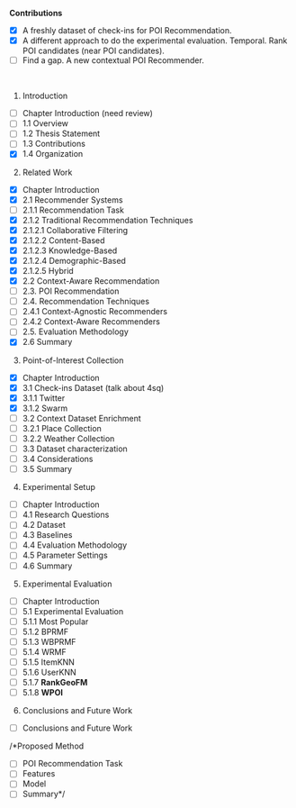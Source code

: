 **Contributions**
- [x] A freshly dataset of check-ins for POI Recommendation.
- [x] A different approach to do the experimental evaluation. Temporal. Rank POI candidates (near POI candidates).
- [ ] Find a gap. A new contextual POI Recommender.
<br/>

1. Introduction
 - [ ] Chapter Introduction (need review)
 - [ ] 1.1 Overview
 - [ ] 1.2 Thesis Statement
 - [ ] 1.3 Contributions
 - [x] 1.4 Organization

2. Related Work
 - [x] Chapter Introduction
 - [x] 2.1 Recommender Systems
 - [ ] 2.1.1 Recommendation Task
 - [x] 2.1.2 Traditional Recommendation Techniques
 - [x] 2.1.2.1 Collaborative Filtering
 - [x] 2.1.2.2 Content-Based
 - [x] 2.1.2.3 Knowledge-Based
 - [x] 2.1.2.4 Demographic-Based
 - [x] 2.1.2.5 Hybrid
 - [x] 2.2 Context-Aware Recommendation
 - [ ] 2.3. POI Recommendation
 - [ ] 2.4. Recommendation Techniques
 - [ ] 2.4.1 Context-Agnostic Recommenders
 - [ ] 2.4.2 Context-Aware Recommenders
 - [ ] 2.5. Evaluation Methodology
 - [x] 2.6 Summary

3. Point-of-Interest Collection
 - [x] Chapter Introduction
 - [x] 3.1 Check-ins Dataset (talk about 4sq)
 - [x] 3.1.1 Twitter
 - [x] 3.1.2 Swarm
 - [ ] 3.2 Context Dataset Enrichment
 - [ ] 3.2.1 Place Collection
 - [ ] 3.2.2 Weather Collection
 - [ ] 3.3 Dataset characterization
 - [ ] 3.4 Considerations
 - [ ] 3.5 Summary

4. Experimental Setup
 - [ ] Chapter Introduction
 - [ ] 4.1 Research Questions
 - [ ] 4.2 Dataset
 - [ ] 4.3 Baselines
 - [ ] 4.4 Evaluation Methodology
 - [ ] 4.5 Parameter Settings
 - [ ] 4.6 Summary

5. Experimental Evaluation
 - [ ] Chapter Introduction
 - [ ] 5.1 Experimental Evaluation
 - [ ] 5.1.1 Most Popular
 - [ ] 5.1.2 BPRMF
 - [ ] 5.1.3 WBPRMF
 - [ ] 5.1.4 WRMF
 - [ ] 5.1.5 ItemKNN
 - [ ] 5.1.6 UserKNN
 - [ ] 5.1.7 **RankGeoFM**
 - [ ] 5.1.8 **WPOI**

6. Conclusions and Future Work
 - [ ] Conclusions and Future Work

/*Proposed Method
 - [ ] POI Recommendation Task
 - [ ] Features
 - [ ] Model
 - [ ] Summary*/
